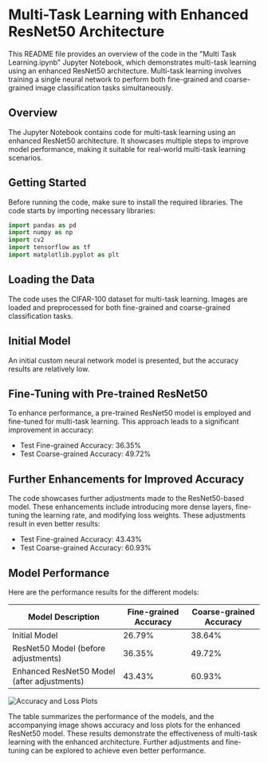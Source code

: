 # Multi-Task Learning with Enhanced ResNet50 Architecture

This README file provides an overview of the code in the "Multi Task Learning.ipynb" Jupyter Notebook, which demonstrates multi-task learning using an enhanced ResNet50 architecture. Multi-task learning involves training a single neural network to perform both fine-grained and coarse-grained image classification tasks simultaneously.

## Overview

The Jupyter Notebook contains code for multi-task learning using an enhanced ResNet50 architecture. It showcases multiple steps to improve model performance, making it suitable for real-world multi-task learning scenarios.

## Getting Started

Before running the code, make sure to install the required libraries. The code starts by importing necessary libraries:

```python
import pandas as pd
import numpy as np
import cv2
import tensorflow as tf
import matplotlib.pyplot as plt
```

## Loading the Data

The code uses the CIFAR-100 dataset for multi-task learning. Images are loaded and preprocessed for both fine-grained and coarse-grained classification tasks.

## Initial Model

An initial custom neural network model is presented, but the accuracy results are relatively low.

## Fine-Tuning with Pre-trained ResNet50

To enhance performance, a pre-trained ResNet50 model is employed and fine-tuned for multi-task learning. This approach leads to a significant improvement in accuracy:

- Test Fine-grained Accuracy: 36.35%
- Test Coarse-grained Accuracy: 49.72%

## Further Enhancements for Improved Accuracy

The code showcases further adjustments made to the ResNet50-based model. These enhancements include introducing more dense layers, fine-tuning the learning rate, and modifying loss weights. These adjustments result in even better results:

- Test Fine-grained Accuracy: 43.43%
- Test Coarse-grained Accuracy: 60.93%

## Model Performance

Here are the performance results for the different models:

| Model Description                             | Fine-grained Accuracy | Coarse-grained Accuracy |
|----------------------------------------------|-----------------------|-------------------------|
| Initial Model                                 | 26.79%                | 38.64%                  |
| ResNet50 Model (before adjustments)          | 36.35%                | 49.72%                  |
| Enhanced ResNet50 Model (after adjustments)  | 43.43%                | 60.93%                  |

![Accuracy and Loss Plots](accuracy_loss_plot.png)

The table summarizes the performance of the models, and the accompanying image shows accuracy and loss plots for the enhanced ResNet50 model. These results demonstrate the effectiveness of multi-task learning with the enhanced architecture. Further adjustments and fine-tuning can be explored to achieve even better performance.
